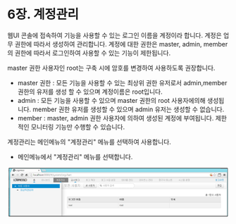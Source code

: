 # 6장. 계정관리

웹UI 콘솔에 접속하여 기능을 사용할 수 있는 로그인 이름을 계정이라 합니다. 계정은 업무 권한에 따라서 생성하여 관리합니다. 계정에 대한 권한은 master, admin, member의 권한에 따라서 로그인하여 사용할 수 있는 기능이 제한됩니다.

master 권한 사용자인 root는 구축 시에 암호를 변경하여 사용하도록 권장합니다.

* master 권한 : 모든 기능을 사용할 수 있는 최상위 권한 유저로서 admin,member권한의 유저를 생성 할 수 있으며 계정이름은 root입니다.
* admin : 모든 기능을 사용할 수 있으며 master 권한의 root 사용자에의해 생성됩니다.  member  권한 유저를 생성할 수 있으며 admin 유저는 생성할 수 없습니다.
* member : master, admin 권한 사용자에 의하여 생성된 계정에 부여됩니다. 제한적인 모니터링 기능만 수행할 수 있습니다.

계정관리는 메인메뉴의 "계정관리" 메뉴를 선택하여 사용합니다.

* 메인메뉴에서 "계정관리" 메뉴를 선택합니다.

![계정관리 메인화면](images/6.0.0_account_setup.png)